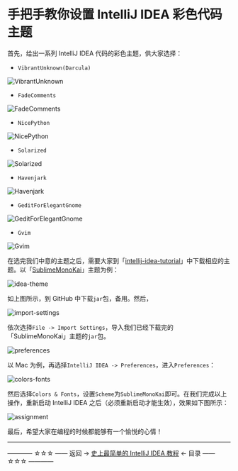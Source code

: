 # 手把手教你设置 IntelliJ IDEA 彩色代码主题

首先，给出一系列 IntelliJ IDEA 代码的彩色主题，供大家选择：

- `VibrantUnknown(Darcula)`

![VibrantUnknown](https://github.com/guobinhit/intellij-idea-tutorial/blob/master/images/color-code/VibrantUnknown.png)

- `FadeComments`

![FadeComments](https://github.com/guobinhit/intellij-idea-tutorial/blob/master/images/color-code/FadeComments.png)

- `NicePython`

![NicePython](https://github.com/guobinhit/intellij-idea-tutorial/blob/master/images/color-code/NicePython.png)

- `Solarized`

![Solarized](https://github.com/guobinhit/intellij-idea-tutorial/blob/master/images/color-code/Solarized.png)

- `Havenjark`

![Havenjark](https://github.com/guobinhit/intellij-idea-tutorial/blob/master/images/color-code/Havenjark.png)

- `GeditForElegantGnome`

![GeditForElegantGnome](https://github.com/guobinhit/intellij-idea-tutorial/blob/master/images/color-code/GeditForElegantGnome.png)

- `Gvim`

![Gvim](https://github.com/guobinhit/intellij-idea-tutorial/blob/master/images/color-code/Gvim.png)

在选完我们中意的主题之后，需要大家到「[intellij-idea-tutorial](https://github.com/guobinhit/intellij-idea-tutorial/tree/master/resources/idea-theme)」中下载相应的主题。以「[SublimeMonoKai](https://github.com/guobinhit/intellij-idea-tutorial/blob/master/resources/idea-theme/SublimeMonoKai.jar)」主题为例：

![idea-theme](https://github.com/guobinhit/intellij-idea-tutorial/blob/master/images/color-code/idea-theme.png)

如上图所示，到 GitHub 中下载`jar`包，备用。然后，

![import-settings](https://github.com/guobinhit/intellij-idea-tutorial/blob/master/images/color-code/import-settings.png)

依次选择`File -> Import Settings`，导入我们已经下载完的「SublimeMonoKai」主题的`jar`包。

![preferences](https://github.com/guobinhit/intellij-idea-tutorial/blob/master/images/color-code/preferences.png)

以 Mac 为例，再选择`IntelliJ IDEA -> Preferences`，进入`Preferences`：

![colors-fonts](https://github.com/guobinhit/intellij-idea-tutorial/blob/master/images/color-code/colors-fonts.png)

然后选择`Colors & Fonts`，设置`Scheme`为`SublimeMonoKai`即可。在我们完成以上操作，重新启动 IntelliJ IDEA 之后（必须重新启动才能生效），效果如下图所示：

![assignment](https://github.com/guobinhit/intellij-idea-tutorial/blob/master/images/color-code/assignment.png)

最后，希望大家在编程的时候都能够有一个愉悦的心情！

--------


———— ☆☆☆ —— 返回 -> [史上最简单的 IntelliJ IDEA 教程](https://github.com/guobinhit/intellij-idea-tutorial/blob/master/README.md) <- 目录 —— ☆☆☆ ————
